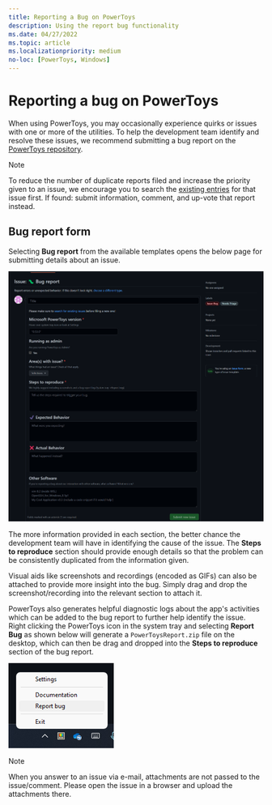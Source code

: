 ```yaml
---
title: Reporting a Bug on PowerToys
description: Using the report bug functionality
ms.date: 04/27/2022
ms.topic: article
ms.localizationpriority: medium
no-loc: [PowerToys, Windows]
---
```


# Reporting a bug on PowerToys

When using PowerToys, you may occasionally experience quirks or issues with one or more of the utilities. To help the development team identify and resolve these issues, we recommend submitting a bug report on the [PowerToys repository](https://github.com/microsoft/PowerToys/issues/new/choose).

> [!NOTE]
> To reduce the number of duplicate reports filed and increase the priority given to an issue, we encourage you to search the [existing entries](https://github.com/microsoft/PowerToys/issues) for that issue first. If found: submit information, comment, and up-vote that report instead.


## Bug report form

Selecting **Bug report** from the available templates opens the below page for submitting details about an issue.

![Bug report template.](../images/pt-bug-report-template.png)

The more information provided in each section, the better chance the development team will have in identifying the cause of the issue. The **Steps to reproduce** section should provide enough details so that the problem can be consistently duplicated from the information given.

Visual aids like screenshots and recordings (encoded as GIFs) can also be attached to provide more insight into the bug. Simply drag and drop the screenshot/recording into the relevant section to attach it.

PowerToys also generates helpful diagnostic logs about the app's activities which can be added to the bug report to further help identify the issue. Right clicking the PowerToys icon in the system tray and selecting **Report Bug** as shown below will generate a `PowerToysReport.zip` file on the desktop, which can then be drag and dropped into the **Steps to reproduce** section of the bug report.

![Bug Report Tool.](../images/pt-report-bug.png)

> [!NOTE]
> When you answer to an issue via e-mail, attachments are not passed to the issue/comment. Please open the issue in a browser and upload the attachments there.
